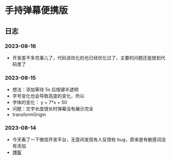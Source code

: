 # 手持弹幕便携版

## 日志

### 2023-08-16

- 开发差不多完事儿了，代码该优化的也已经优化过了，主要的问题还是放到代码里了

### 2023-08-15

- 想法：添加等待 5s 后按键半透明
- 字号变化也会导致高度的变化，所以
- 字体的变化： y = 7\*x + 50
- 问题：文字长度很长时弹幕没有展示完全
- transformOrigin

### 2023-08-14

- 今天看了一下微信开发平台，无意间发现有人反馈些 bug，原来是有敏感词没有添加
- [博客](https://blog.csdn.net/u010263423/article/details/104460783?csdn_share_tail=%7B%22type%22%3A%22blog%22%2C%22rType%22%3A%22article%22%2C%22rId%22%3A%22104460783%22%2C%22source%22%3A%22u010263423%22%7D)

